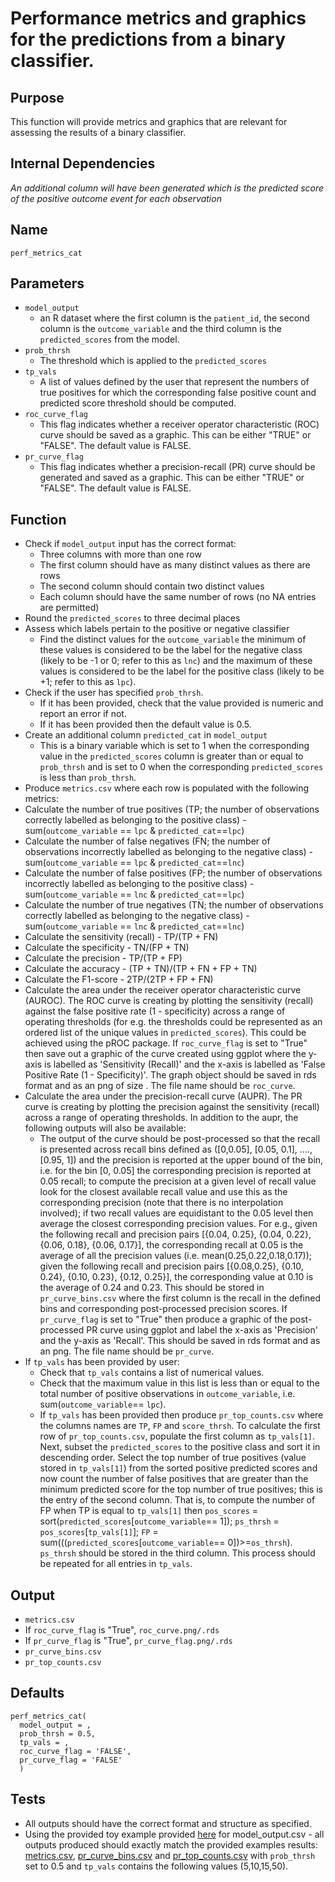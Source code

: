 # Performance metrics and graphics for the predictions from a binary classifier.

## Purpose
This function will provide metrics and graphics that are relevant for assessing the results of a binary classifier.

## Internal Dependencies
_An additional column will have been generated which is the predicted score of the positive outcome event for each observation_

## Name
`perf_metrics_cat`

## Parameters
* `model_output`
  * an R dataset where the first column is the `patient_id`, the second column is the `outcome_variable` and the third column is the `predicted_scores` from the model.
* `prob_thrsh`
  * The threshold which is applied to the `predicted_scores`
* `tp_vals`
    * A list of values defined by the user that represent the numbers of true positives for which the
  corresponding false positive count and predicted score threshold should be computed.
* `roc_curve_flag`
  * This flag indicates whether a receiver operator characteristic (ROC) curve should be saved as a graphic. This can be either "TRUE" or "FALSE". The default value is FALSE.
* `pr_curve_flag`
  * This flag indicates whether a precision-recall (PR) curve should be generated and saved as a graphic. This can be either "TRUE" or "FALSE". The default value is FALSE.


## Function
* Check if `model_output` input has the correct format:
  * Three columns with more than one row
  * The first column should have as many distinct values as there are rows
  * The second column should contain two distinct values
  * Each column should have the same number of rows (no NA entries are permitted)
* Round the `predicted_scores` to three decimal places
* Assess which labels pertain to the positive or negative classifier
  * Find the distinct values for the `outcome_variable` the minimum of these values is  considered to be the label for the negative class (likely to be -1 or 0; refer to this as `lnc`) and the maximum of these values is considered to be the label for the positive class (likely to be +1; refer to this as `lpc`).
* Check if the user has specified `prob_thrsh`.
  * If it has been provided, check that the value provided is numeric and report an error if not.
  * If it has been provided then the default value is 0.5.
* Create an additional column `predicted_cat` in `model_output`
  * This is a binary variable which is set to 1 when the corresponding value in the `predicted_scores` column is greater than or equal to `prob_thrsh` and is set to 0 when the corresponding `predicted_scores` is less than `prob_thrsh`.
* Produce `metrics.csv` where each row is populated with the following metrics:  
 * Calculate the number of true positives (TP; the number of observations correctly labelled as belonging to the positive class) - sum(`outcome_variable` == `lpc` & `predicted_cat`==`lpc`)
 * Calculate the number of false negatives (FN; the number of observations incorrectly labelled as belonging to the negative class) -  sum(`outcome_variable` == `lpc` & `predicted_cat`==`lnc`)
 * Calculate the number of false positives (FP; the number of observations incorrectly labelled as belonging to the positive class) - sum(`outcome_variable` == `lnc` & `predicted_cat`==`lpc`)
 * Calculate the number of true negatives (TN; the number of observations correctly labelled as belonging to the negative class) - sum(`outcome_variable` == `lnc` & `predicted_cat`==`lnc`)
 * Calculate the sensitivity (recall) - TP/(TP + FN)
 * Calculate the specificity - TN/(FP + TN)
 * Calculate the precision - TP/(TP + FP)
 * Calculate the accuracy - (TP + TN)/(TP + FN + FP + TN)
 * Calculate the F1-score - 2TP/(2TP + FP + FN)
* Calculate the area under the receiver operator characteristic curve (AUROC). The ROC curve is creating by plotting the sensitivity (recall) against the false positive rate (1 - specificity) across a range of operating thresholds (for e.g. the thresholds could be represented as an ordered list of the unique values in `predicted_scores`). This could be achieved using the pROC package. If `roc_curve_flag` is set to "True" then save out a graphic of the curve created using ggplot where the y-axis is labelled as 'Sensitivity (Recall)' and the x-axis is labelled as 'False Positive Rate (1 - Specificity)'. The graph object should be saved in rds format and as an png of size <xxx>. The file name should be `roc_curve`.  
* Calculate the area under the precision-recall curve (AUPR). The PR curve is creating by plotting the precision against the sensitivity (recall) across a range of operating thresholds. In addition to the aupr, the following outputs will also be available:
  * The output of the curve should be post-processed so that the recall is presented across recall bins defined as ([0,0.05], [0.05, 0.1], ...., [0.95, 1]) and the precision is reported at the upper bound of the bin, i.e. for the bin [0, 0.05] the corresponding precision is reported at 0.05 recall; to compute the precision at a given level of recall value look for the closest available recall value and use this as the corresponding precision (note that there is no interpolation involved); if two recall values are equidistant to the 0.05 level then average the closest corresponding precision values. For e.g., given the following recall and precision pairs [{0.04, 0.25}, {0.04, 0.22}, {0.06, 0.18}, {0.06, 0.17}],  the corresponding recall at 0.05 is the average of all the precision values (i.e. mean(0.25,0.22,0.18,0.17)); given the following recall and precision pairs [{0.08,0.25}, {0.10, 0.24}, {0.10, 0.23}, {0.12, 0.25}], the corresponding value at 0.10 is the average of 0.24 and 0.23. This should be stored in `pr_curve_bins.csv` where the first column is the recall in the defined bins and corresponding post-processed precision scores.  If `pr_curve_flag` is set to "True" then produce a graphic of the post-processed PR curve using ggplot and label the x-axis as 'Precision' and the y-axis as 'Recall'. This should be saved in rds format and as an png. The file name should be `pr_curve`.
* If `tp_vals` has been provided by user:
  * Check that `tp_vals` contains a list of numerical values.
  * Check that the maximum value in this list is less than or equal to the total number of positive observations in `outcome_variable`, i.e. sum(`outcome_variable`== `lpc`).
  * If `tp_vals` has been provided then produce `pr_top_counts.csv` where the columns names are `TP`, `FP` and `score_thrsh`. To calculate the first row of `pr_top_counts.csv`, populate the first column as `tp_vals[1]`. Next, subset the `predicted_scores` to the positive class and sort it in descending order. Select the top number of true positives (value stored in `tp_vals[1]`) from the sorted positive predicted scores and now count the number of false positives that are greater than the minimum predicted score for the top number of true positives; this is the entry of the second column. That is, to compute the number of FP when TP is equal to `tp_vals[1]` then `pos_scores` = sort(`predicted_scores`[`outcome_variable`== 1]); `ps_thrsh` = `pos_scores`[`tp_vals[1]`]; `FP` = sum(((`predicted_scores`[`outcome_variable`== 0])>=`os_thrsh`). `ps_thrsh` should be stored in the third column. This process should be repeated for all entries in `tp_vals`.

## Output
* `metrics.csv`
* If `roc_curve_flag` is "True", `roc_curve.png/.rds`
* If `pr_curve_flag` is "True", `pr_curve_flag.png/.rds`
* `pr_curve_bins.csv`
* `pr_top_counts.csv`

## Defaults
```
perf_metrics_cat(
  model_output = ,
  prob_thrsh = 0.5,
  tp_vals = ,
  roc_curve_flag = 'FALSE',
  pr_curve_flag = 'FALSE'
  )
```  
## Tests
* All outputs should have the correct format and structure as specified.
* Using the provided toy example provided [here](/example_data/model_output.csv) for  model_output.csv - all outputs produced should exactly match the provided examples results: [metrics.csv](/example_output_csvs/metrics.csv), [pr_curve_bins.csv](/example_output_csvs/pr_curve_bins.csv) and [pr_top_counts.csv](/example_output_csvs/pr_top_counts.csv) with `prob_thrsh` set to 0.5 and `tp_vals` contains the following values (5,10,15,50). 
